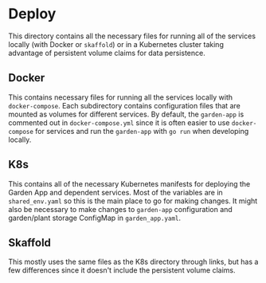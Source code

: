 # Deploy

This directory contains all the necessary files for running all of the services locally (with Docker or `skaffold`) or in a Kubernetes cluster taking advantage of persistent volume claims for data persistence.

## Docker

This contains necessary files for running all the services locally with `docker-compose`. Each subdirectory contains configuration files that are mounted as volumes for different services. By default, the `garden-app` is commented out in `docker-compose.yml` since it is often easier to use `docker-compose` for services and run the `garden-app` with `go run` when developing locally.

## K8s

This contains all of the necessary Kubernetes manifests for deploying the Garden App and dependent services. Most of the variables are in `shared_env.yaml` so this is the main place to go for making changes. It might also be necessary to make changes to `garden-app` configuration and garden/plant storage ConfigMap in `garden_app.yaml`.

## Skaffold

This mostly uses the same files as the K8s directory through links, but has a few differences since it doesn't include the persistent volume claims.
